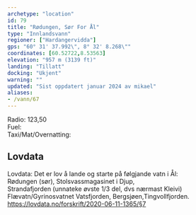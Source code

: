 ```yaml
---
archetype: "location"
id: 79
title: "Rødungen, Sør For Ål"
type: "Innlandsvann"
regioner: ["Hardangervidda"]
gps: "60° 31' 37.992\", 8° 32' 8.268\""
coordinates: [60.52722,8.53563]
elevation: "957 m (3139 ft)"
landing: "Tillatt"
docking: "Ukjent"
warning: ""
updated: "Sist oppdatert januar 2024 av mikael"
aliases:
- /vann/67
---
```


Radio: 123,50\
Fuel:\
Taxi/Mat/Overnatting:

## Lovdata

Lovdata: Det er lov å lande og starte på følgjande vatn i Ål:\
Rødungen (sør), Stolsvassmagasinet i Djup,\
Strandafjorden (unnateke øvste 1/3 del, dvs nærmast Kleivi)\
Flævatn/Gyrinosvatnet Vatsfjorden, Bergsjøen,Tingvollfjorden.\
https://lovdata.no/forskrift/2020-06-11-1365/§7
